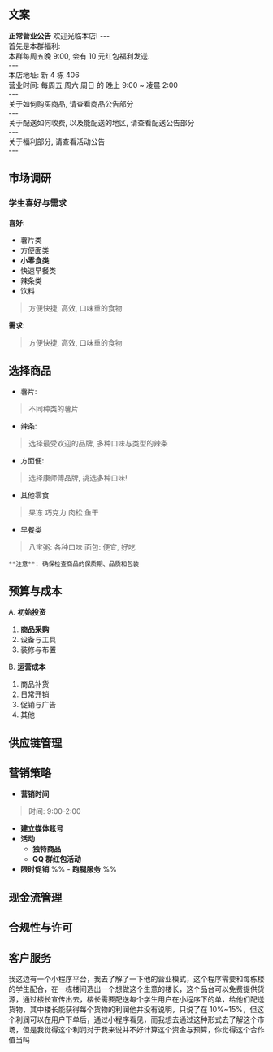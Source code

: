 ## 文案

**正常营业公告**
	欢迎光临本店!
	---  
	首先是本群福利:   
	本群每周五晚 9:00, 会有 10 元红包福利发送.  
	---  
	本店地址: 新 4 栋 406  
	营业时间: 每周五 周六 周日 的 晚上 9:00 ~ 凌晨 2:00  
	---  
	关于如何购买商品, 请查看商品公告部分  
	---  
	关于配送如何收费, 以及能配送的地区, 请查看配送公告部分  
	---  
	关于福利部分, 请查看活动公告  
	---

## 市场调研

### 学生喜好与需求

**喜好**:
* 薯片类
* 方便面类
* **小零食类**
* 快速早餐类
* 辣条类
* 饮料

> 方便快捷, 高效, 口味重的食物

**需求**:

> 方便快捷, 高效, 口味重的食物

## 选择商品

* 薯片:

> 不同种类的薯片

* 辣条:

> 选择最受欢迎的品牌, 多种口味与类型的辣条

* 方面便:

> 选择康师傅品牌, 挑选多种口味!

* 其他零食

> 果冻
> 巧克力
> 肉松
> 鱼干

* 早餐类

> 八宝粥: 各种口味
> 面包: 便宜, 好吃

	**注意**: 确保检查商品的保质期、品质和包装

## 预算与成本

A. **初始投资**

1. **商品采购**
2. 设备与工具
3. 装修与布置

B. **运营成本**

1. 商品补货
2. 日常开销
3. 促销与广告
4. 其他

## 供应链管理

## 营销策略

* **营销时间**

> 时间: 9:00-2:00

* **建立媒体账号**
* **活动**
	* **独特商品**
	* **QQ 群红包活动**
* **限时促销**
%% - **跑腿服务** %%

## 现金流管理

## 合规性与许可

## 客户服务

我这边有一个小程序平台，我去了解了一下他的营业模式，这个程序需要和每栋楼的学生配合，在一栋楼间选出一个想做这个生意的楼长，这个品台可以免费提供货源，通过楼长宣传出去，楼长需要配送每个学生用户在小程序下的单，给他们配送货物，其中楼长能获得每个货物的利润他并没有说明，只说了在 10%~15%，但这个利润可以在用户下单后，通过小程序看见，而我想去通过这种形式去了解这个市场，但是我觉得这个利润对于我来说并不好计算这个资金与预算，你觉得这个合作值当吗
